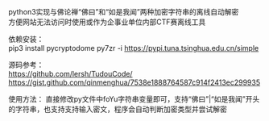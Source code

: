 python3实现与佛论禅“佛曰”和“如是我闻”两种加密字符串的离线自动解密  
方便网站无法访问时使用或作为企事业单位内部CTF赛离线工具  

依赖安装：  
pip3 install pycryptodome py7zr -i https://pypi.tuna.tsinghua.edu.cn/simple  

源码参考：  
https://github.com/lersh/TudouCode/  
https://gist.github.com/qinmenghua/7538e1888764587c914f2413ec299935  

使用方法：
直接修改py文件中foYu字符串变量即可，支持“佛曰”|“如是我闻”开头的字符串，也支持支持输入密文，程序会自动判断加密类型并尝试解密
